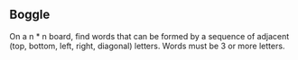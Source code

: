 ## Boggle

On a n * n board, find words that can be formed by a sequence of adjacent (top, bottom, left, right, diagonal) letters. Words must be 3 or more letters. 

